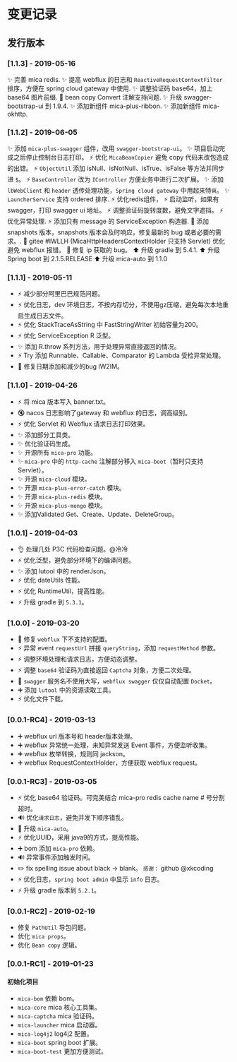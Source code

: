 # 变更记录

## 发行版本
### [1.1.3] - 2019-05-16
:sparkles: 完善 mica redis.
:sparkles: 提高 webflux 的日志和 `ReactiveRequestContextFilter` 排序，方便在 spring cloud gateway 中使用.
:sparkles: 调整验证码 base64，加上 base64 图片前缀.
:bug: bean copy Convert 注解支持问题.
:sparkles: 升级 swagger-bootstrap-ui 到 1.9.4.
:sparkles: 添加新组件 mica-plus-ribbon.
:sparkles: 添加新组件 mica-okhttp.

### [1.1.2] - 2019-06-05
:sparkles: 添加 `mica-plus-swagger` 组件，改用 `swagger-bootstrap-ui`。
:sparkles: 项目启动完成之后停止控制台日志打印。
:zap: 优化 `MicaBeanCopier` 避免 copy 代码未改包造成的出错。
:zap: `ObjectUtil` 添加 isNull、isNotNull、isTrue、isFalse 等方法并同步进 `$`。
:zap: `BaseController` 改为 `IController` 方便业务中进行二次扩展。
:sparkles: 添加 `lbWebClient` 和 `header` 透传处理功能，`Spring cloud gateway` 中用起来特`爽`。
:sparkles: `LauncherService` 支持 ordered 排序.
:zap: 优化redis组件，
:zap: 启动监听，如果有 swagger，打印 swagger ui 地址。
:zap:  调整验证码旋转度数，避免文字遮挡。
:zap:  优化异常处理.
:zap:  添加只有 message 的 ServiceException 构造器.
:memo: 添加 snapshots 版本，snapshots 版本会及时响应，修复最新的 bug 或者必要的需求。.
:bug: gitee #IWLLH (MicaHttpHeadersContextHolder 只支持 Servlet) 优化避免 webflux 报错。
:bug: 修复 ip 获取的 bug。
:arrow_up: 升级 gradle 到 5.4.1.
:arrow_up: 升级 Spring boot 到 2.1.5.RELEASE
:arrow_up: 升级 mica-auto 到 1.1.0

### [1.1.1] - 2019-05-11
- :zap: 减少部分阿里巴巴规范问题。
- :zap: 优化日志，dev 环境日志，不按内存切分，不使用gz压缩，避免每次本地重启生成日志文件。
- :zap: 优化 StackTraceAsString 中 FastStringWriter 初始容量为200。
- :zap: 优化 ServiceException R 泛型。
- :sparkles: 添加 R.throw 系列方法，用于处理异常直接返回的情况。
- :zap: Try 添加 Runnable、Callable、Comparator 的 Lambda 受检异常处理。
- :bug: 修复日期添加和减少的bug IW2IM。

### [1.1.0] - 2019-04-26
- :zap: 将 mica 版本写入 banner.txt。
- :mute: nacos 日志影响了gateway 和 webflux 的日志，调高级别。
- :zap: 优化 Servlet 和 Webflux 请求日志打印效果。
- :sparkles: 添加部分工具类。
- :sparkles: 优化验证码生成。
- :sparkles: 开源所有 `mica-pro` 功能。
- :sparkles: `mica-pro` 中的 `http-cache` 注解部分移入 `mica-boot`（暂时只支持 Servlet）。
- :sparkles: 开源 `mica-cloud` 模块。
- :sparkles: 开源 `mica-plus-error-catch` 模块。
- :sparkles: 开源 `mica-plus-redis` 模块。
- :sparkles: 开源 `mica-plus-mongo` 模块。
- :sparkles: 添加Validated Get、Create、Update、DeleteGroup。

### [1.0.1] - 2019-04-03
- :ok_hand: 处理几处 P3C 代码检查问题。@冷冷
- :zap: 优化泛型，避免部分环境下的编译问题。
- :sparkles: 添加 lutool 中的 renderJson。
- :zap: 优化 dateUtils 性能。
- :zap: 优化 RuntimeUtil，提高性能。
- :zap: 升级 gradle 到 `5.3.1`。

### [1.0.0] - 2019-03-20
- :bug: 修复 `webflux` 下不支持的配置。
- :zap: 异常 event `requestUrl` 拼接 `queryString`，添加 `requestMethod` 参数。
- :zap: 调整环境处理和请求日志，方便动态调整。
- :zap: 调整 `base64` 验证码为直接返回 `Captcha` 对象，方便二次处理。
- :wrench: `swagger` 服务名不使用大写，`webflux swagger` 仅仅自动配置 `Docket`。
- :heavy_plus_sign: 添加 `lutool` 中的资源读取工具。
- :zap: 优化文件下载。

### [0.0.1-RC4] - 2019-03-13
- :heavy_plus_sign: webflux url 版本号和 header版本处理。
- :heavy_plus_sign: webflux 异常统一处理，未知异常发送 Event 事件，方便监听收集。
- :heavy_plus_sign: webflux 枚举转换，规则同 jackson。
- :heavy_plus_sign: webflux RequestContextHolder，方便获取 webflux request。

### [0.0.1-RC3] - 2019-03-05
- :zap: 优化 base64 验证码。可完美结合 mica-pro redis cache name # 号分割超时。
- :loud_sound: 优化`请求日志`，避免并发下顺序错乱。
- :pushpin: 升级 `mica-auto`。
- :zap: 优化UUID，采用 java9的方式，提高性能。
- :heavy_plus_sign: bom 添加 `mica-pro` 依赖。
- :loud_sound: 异常事件添加触发时间。
- :pencil2: fix spelling issue about black -> blank。 `感谢：` github @xkcoding
- :zap: 优化日志，`spring boot admin` 中显示 `info` 日志。
- :zap: 升级 gradle 版本到 `5.2.1`。

### [0.0.1-RC2] - 2019-02-19
- 修复 `PathUtil` 导包问题。
- 优化 `mica props`。
- 优化 `Bean copy` 逻辑。

### [0.0.1-RC1] - 2019-01-23
#### 初始化项目
- `mica-bom` 依赖 bom。
- `mica-core` mica 核心工具集。
- `mica-captcha` mica 验证码。
- `mica-launcher` mica 启动器。
- `mica-log4j2` log4j2 配置。
- `mica-boot` spring boot 扩展。
- `mica-boot-test` 更加方便测试。
